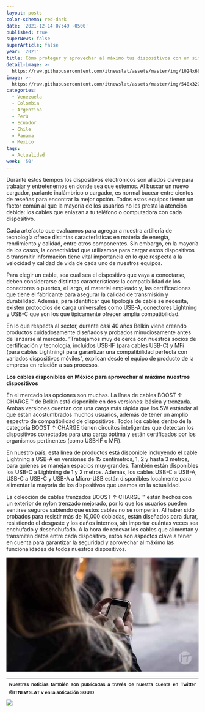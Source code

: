 ```yaml
---
layout: posts
color-schema: red-dark
date: '2021-12-14 07:49 -0500'
published: true
superNews: false
superArticle: false
year: '2021'
title: Cómo proteger y aprovechar al máximo tus dispositivos con un simple suplemento
detail-image: >-
  https://raw.githubusercontent.com/itnewslat/assets/master/img/1024x680/Uso-Celular-g.jpg
image: >-
  https://raw.githubusercontent.com/itnewslat/assets/master/img/540x320/Uso-Celular-p.jpg
categories:
  - Venezuela
  - Colombia
  - Argentina
  - Perú
  - Ecuador
  - Chile
  - Panama
  - Mexico
tags:
  - Actualidad
week: '50'
---
```

Durante estos tiempos los dispositivos electrónicos son aliados clave para trabajar y entretenernos en donde sea que estemos. Al buscar un nuevo cargador, parlante inalámbrico o cargador, es normal bucear entre cientos de reseñas para encontrar la mejor opción. Todos estos equipos tienen un factor común al que la mayoría de los usuarios no les presta la atención debida: los cables que enlazan a tu teléfono o computadora con cada dispositivo.

Cada artefacto que evaluamos para agregar a nuestra artillería de tecnología ofrece distintas características en materia de energía, rendimiento y calidad, entre otros componentes. Sin embargo, en la mayoría de los casos, la conectividad que utilizamos para cargar estos dispositivos o transmitir información tiene vital importancia en lo que respecta a la velocidad y calidad de vida de cada uno de nuestros equipos.

Para elegir un cable, sea cual sea el dispositivo que vaya a conectarse, deben considerarse distintas características: la compatibilidad de los conectores o puertos, el largo, el material empleado y, las certificaciones que tiene el fabricante para asegurar la calidad de transmisión y durabilidad. Además, para identificar qué tipología de cable se necesita, existen protocolos de carga universales como USB-A, conectores Lightning y USB-C que son los que típicamente ofrecen amplia compatibilidad.

En lo que respecta al sector, durante casi 40 años Belkin viene creando productos cuidadosamente diseñados y probados minuciosamente antes de lanzarse al mercado. ”Trabajamos muy de cerca con nuestros socios de certificación y tecnología, incluidos USB-IF (para cables USB-C) y MFi (para cables Lightning) para garantizar una compatibilidad perfecta con variados dispositivos móviles”, explican desde el equipo de producto de la empresa en relación a sus procesos.

**Los cables disponibles en México para aprovechar al máximo nuestros dispositivos**

En el mercado las opciones son muchas. La línea de cables BOOST ↑ CHARGE ™ de Belkin está disponible en dos versiones: básica y trenzada. Ambas versiones cuentan con una carga más rápida que los 5W estándar al que están acostumbrados muchos usuarios, además de tener un amplio espectro de compatibilidad de dispositivos. Todos los cables dentro de la categoría BOOST ↑ CHARGE tienen circuitos inteligentes que detectan los dispositivos conectados para una carga óptima y están certificados por los organismos pertinentes (como USB-IF o MFi).

En nuestro país, esta línea de productos está disponible incluyendo el cable Lightning a USB-A en versiones de 15 centímetros, 1, 2 y hasta 3 metros, para quienes se manejan espacios muy grandes. También están disponibles los USB-C a Lightning de 1 y 2 metros. Además, los cables USB-C a USB-A, USB-C a USB-C y USB-A a Micro-USB están disponibles localmente para alimentar la mayoría de los dispositivos que usamos en la actualidad.

La colección de cables trenzados BOOST ↑ CHARGE ™ están hechos con un exterior de nylon trenzado mejorado, por lo que los usuarios pueden sentirse seguros sabiendo que estos cables no se romperán. Al haber sido probados para resistir más de 10,000 dobladas, están diseñados para durar, resistiendo el desgaste y los daños internos, sin importar cuántas veces sea enchufado y desenchufado. A la hora de renovar los cables que alimentan y transmiten datos entre cada dispositivo, estos son aspectos clave a tener en cuenta para garantizar la seguridad y aprovechar al máximo las funcionalidades de todos nuestros dispositivos.

![](https://raw.githubusercontent.com/itnewslat/assets/master/img/540x320/Uso-Celular-p.jpg)

<table style="height: 42px;" width="569">
<tbody>
<tr>
<td style="text-align: justify;"><sub><strong>Nuestras noticias también son publicadas a través de nuestra cuenta en Twitter <a href="https://twitter.com/itnewslat?lang=es">@ITNEWSLAT</a> y en la aplicación <a href="https://squidapp.co/en/">SQUID</a></strong></sub></td>
</tr>
</tbody>
</table>

<img src="https://tracker.metricool.com/c3po.jpg?hash=56f88a41e39ab42c063cc51676587a04"/>